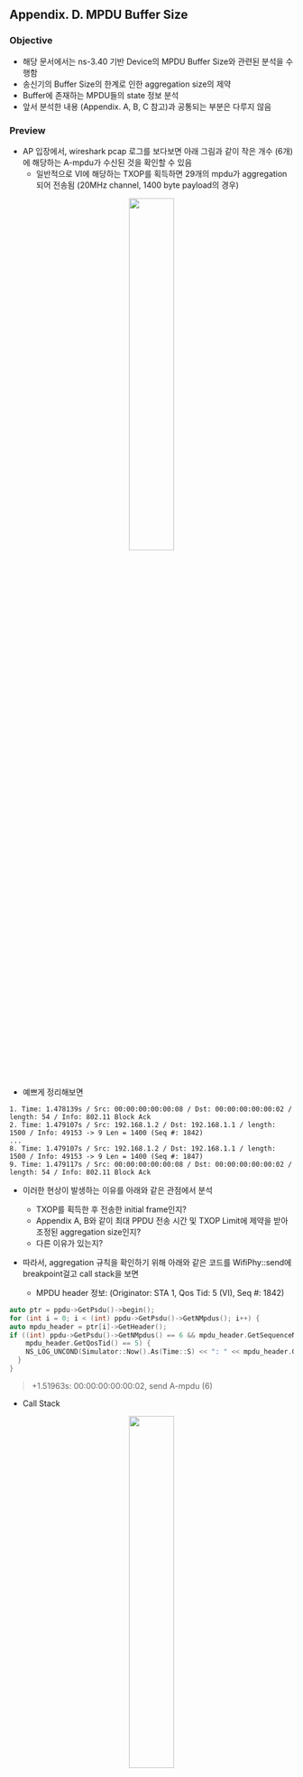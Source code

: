 ## Appendix. D. MPDU Buffer Size

### Objective
* 해당 문서에서는 ns-3.40 기반 Device의 MPDU Buffer Size와 관련된 분석을 수행함
* 송신기의 Buffer Size의 한계로 인한 aggregation size의 제약
* Buffer에 존재하는 MPDU들의 state 정보 분석
* 앞서 분석한 내용 (Appendix. A, B, C 참고)과 공통되는 부분은 다루지 않음

### Preview
* AP 입장에서, wireshark pcap 로그를 보다보면 아래 그림과 같이 작은 개수 (6개)에 해당하는 A-mpdu가 수신된 것을 확인할 수 있음
  * 일반적으로 VI에 해당하는 TXOP를 획득하면 29개의 mpdu가 aggregation되어 전송됨 (20MHz channel, 1400 byte payload의 경우)

<p align="center">  
  <img src="https://github.com/user-attachments/assets/07ae55a8-bbc6-443d-990c-16b1ddbe42f8" width="40%">  
</p>

* 예쁘게 정리해보면
```
1. Time: 1.478139s / Src: 00:00:00:00:00:08 / Dst: 00:00:00:00:00:02 / length: 54 / Info: 802.11 Block Ack
2. Time: 1.479107s / Src: 192.168.1.2 / Dst: 192.168.1.1 / length: 1500 / Info: 49153 -> 9 Len = 1400 (Seq #: 1842)
...
8. Time: 1.479107s / Src: 192.168.1.2 / Dst: 192.168.1.1 / length: 1500 / Info: 49153 -> 9 Len = 1400 (Seq #: 1847)
9. Time: 1.479117s / Src: 00:00:00:00:00:08 / Dst: 00:00:00:00:00:02 / length: 54 / Info: 802.11 Block Ack
```
* 이러한 현상이 발생하는 이유를 아래와 같은 관점에서 분석
  * TXOP를 획득한 후 전송한 initial frame인지?
  * Appendix A, B와 같이 최대 PPDU 전송 시간 및 TXOP Limit에 제약을 받아 조정된 aggregation size인지?
  * 다른 이유가 있는지?

* 따라서, aggregation 규칙을 확인하기 위해 아래와 같은 코드를 WifiPhy::send에 breakpoint걸고 call stack을 보면
  * MPDU header 정보: (Originator: STA 1, Qos Tid: 5 (VI), Seq #: 1842)
```c
auto ptr = ppdu->GetPsdu()->begin();
for (int i = 0; i < (int) ppdu->GetPsdu()->GetNMpdus(); i++) {
auto mpdu_header = ptr[i]->GetHeader();
if ((int) ppdu->GetPsdu()->GetNMpdus() == 6 && mpdu_header.GetSequenceNumber() == 1842 &&
    mpdu_header.GetQosTid() == 5) {
    NS_LOG_UNCOND(Simulator::Now().As(Time::S) << ": " << mpdu_header.GetAddr2() << ", send A-mpdu (6)");
  }
}
```
> +1.51963s: 00:00:00:00:00:02, send A-mpdu (6)

* Call Stack
<p align="center">  
  <img src="https://github.com/user-attachments/assets/e205ede2-eaef-447c-9851-3fc39b9837ff" width="40%">  
</p>

* 다른 점은 없다, Aggregation 제약 조건만 확인해보자

### 1. ns3::HtFrameExchangeManager::SendDataFrame
```c
bool
HtFrameExchangeManager::SendDataFrame(Ptr<WifiMpdu> peekedItem,
                                      Time availableTime,
                                      bool initialFrame)
{
    NS_ASSERT(peekedItem && peekedItem->GetHeader().IsQosData() &&
              !peekedItem->GetHeader().GetAddr1().IsBroadcast() && !peekedItem->IsFragment());
    NS_LOG_FUNCTION(this << *peekedItem << availableTime << initialFrame);

    /* 추가 */
    if(peekedItem->GetHeader().GetSequenceNumber() == 1842 && peekedItem->GetHeader().GetQosTid() == 5){
        NS_LOG_UNCOND(Simulator::Now().As(Time::S) << ": BP");
    }
    /* 추가 */

    Ptr<QosTxop> edca = m_mac->GetQosTxop(peekedItem->GetHeader().GetQosTid());
    WifiTxParameters txParams;
    txParams.m_txVector =
        GetWifiRemoteStationManager()->GetDataTxVector(peekedItem->GetHeader(), m_allowedWidth);
    Ptr<WifiMpdu> mpdu =
        edca->GetNextMpdu(m_linkId, peekedItem, txParams, availableTime, initialFrame);

    if (!mpdu)
    {
        NS_LOG_DEBUG("Not enough time to transmit a frame");
        return false;
    }

    // try A-MPDU aggregation
    std::vector<Ptr<WifiMpdu>> mpduList =
        m_mpduAggregator->GetNextAmpdu(mpdu, txParams, availableTime);
    NS_ASSERT(txParams.m_acknowledgment);

    if (mpduList.size() > 1)
    {
        // A-MPDU aggregation succeeded
        SendPsduWithProtection(Create<WifiPsdu>(std::move(mpduList)), txParams); // STEP INTO
    }
    else if (txParams.m_acknowledgment->method == WifiAcknowledgment::BAR_BLOCK_ACK)
    {
        // a QoS data frame using the Block Ack policy can be followed by a BlockAckReq
        // frame and a BlockAck frame. Such a sequence is handled by the HT FEM
        SendPsduWithProtection(Create<WifiPsdu>(mpdu, false), txParams);
    }
    else
    {
        // transmission can be handled by the base FEM
        SendMpduWithProtection(mpdu, txParams);
    }

    return true;
}
```
* Aggregation rule 및 mpdu list 확인을 위해 추가 코드 삽입
* 해당 시점에서 breakpoint걸고, 아래와 같은 variable 값을 보면
  * availableTime: 4096000 
  * initialFrame: True
* 즉, TXOP를 획득하고 전송하는 첫 번째 frame이라는 뜻임 (여기서 의문점이 들어야됨)
  * VI에 해당하는 MPDU는 최대 PPDU 전송시간에 제약을 받을 수 없음
    * 애초에 TXOP Limit에 제약을 먼저 받음 (payload size가 동일하므로, 제약을 받으려면 BE와 같이 최소 39개는 aggregation 되어야 함)
  * 근데, TXOP limit에 제약을 받으려면 30개의 MPDU가 aggregation 되어야함 (일반적으로 29개에 해당하는 MPDU가 aggregation되어 전송되므로)
  * 그럼 남은 조건 딱 하나 있음 (window size)
* 서브루틴 진입 두가자~ -> 1.1. MpduAggregator::GetNextAmpdu 참고

### 1.1. MpduAggregator::GetNextAmpdu (⭐ 중요도 상)
```c
std::vector<Ptr<WifiMpdu>>
MpduAggregator::GetNextAmpdu(Ptr<WifiMpdu> mpdu,
                             WifiTxParameters& txParams,
                             Time availableTime) const
{
    NS_LOG_FUNCTION(this << *mpdu << &txParams << availableTime);

    std::vector<Ptr<WifiMpdu>> mpduList;

    Mac48Address recipient = mpdu->GetHeader().GetAddr1();
    NS_ASSERT(mpdu->GetHeader().IsQosData() && !recipient.IsBroadcast());
    uint8_t tid = mpdu->GetHeader().GetQosTid();
    auto origRecipient = mpdu->GetOriginal()->GetHeader().GetAddr1();

    Ptr<QosTxop> qosTxop = m_mac->GetQosTxop(tid);
    NS_ASSERT(qosTxop);

    // Have to make sure that the block ack agreement is established and A-MPDU is enabled
    if (m_mac->GetBaAgreementEstablishedAsOriginator(recipient, tid) &&
        GetMaxAmpduSize(recipient, tid, txParams.m_txVector.GetModulationClass()) > 0)
    {
        /* here is performed MPDU aggregation */
        Ptr<WifiMpdu> nextMpdu = mpdu;

        while (nextMpdu)
        {
            // if we are here, nextMpdu can be aggregated to the A-MPDU.
            NS_LOG_DEBUG("Adding packet with sequence number "
                         << nextMpdu->GetHeader().GetSequenceNumber()
                         << " to A-MPDU, packet size = " << nextMpdu->GetSize()
                         << ", A-MPDU size = " << txParams.GetSize(recipient));

            mpduList.push_back(nextMpdu);

            // If allowed by the BA agreement, get the next MPDU
            auto peekedMpdu =
                qosTxop->PeekNextMpdu(m_linkId, tid, origRecipient, nextMpdu->GetOriginal()); // 여기 중요!!
            nextMpdu = nullptr;

            if (peekedMpdu)
            {
                // PeekNextMpdu() does not return an MPDU that is beyond the transmit window
                NS_ASSERT(IsInWindow(peekedMpdu->GetHeader().GetSequenceNumber(),
                                     qosTxop->GetBaStartingSequence(origRecipient, tid),
                                     qosTxop->GetBaBufferSize(origRecipient, tid)));

                peekedMpdu = m_htFem->CreateAliasIfNeeded(peekedMpdu);
                // get the next MPDU to aggregate, provided that the constraints on size
                // and duration limit are met. Note that the returned MPDU differs from
                // the peeked MPDU if A-MSDU aggregation is enabled.
                NS_LOG_DEBUG("Trying to aggregate another MPDU");

                /* 추가 */
                if(peekedMpdu->GetHeader().GetSequenceNumber() == 1847 && peekedMpdu->GetHeader().GetQosTid() == 5){
                    NS_LOG_UNCOND("BP");
                }
                /* 추가 */

                nextMpdu =
                    qosTxop->GetNextMpdu(m_linkId, peekedMpdu, txParams, availableTime, false);
            }
        }
        if (mpduList.size() == 1)
        {
            // return an empty vector if it was not possible to aggregate at least two MPDUs
            mpduList.clear();
        }
    }

    return mpduList;
}
```
* Seq # 1842 ~ 1847까지 aggregation 되므로 추가 코드를 통해 BP 새로 걸어줌
* 기존 (Appendix A, B)에는 nextMpdu가 nullptr가 되어 MAC Queue 순회 loop를 벗어났는데, 조건이 조금 다름
  * nextMpdu <= peekedMpdu (seq #: 1847) 할당하고
  * mpduList.push_back(nextMpdu)로 (seq #: 1847) mpdu insert하는 것 까지는 동일
  * 이후 peekedMpdu를 통해 mpdu (seq #: 1848)을 가져오는 과정에서 nullptr이 할당됨
  * 따라서, nextMpdu가 nullptr이 되고 자연스럽게 MAC Queue 순회 loop 탈출하는 방식임
  * 결론적으로 PeekNextMpdu 동작 과정 분석이 필요함 -> 1.1.1. QosTxop::PeekNextMpdu 참고
* 이후 mpduList return하면서 STEP OUT
 
### 1.1.1 QosTxop::PeekNextMpdu (⭐ 중요도 상, 조건문이 되게 많으므로 어디에 걸리는 잘 봐야함)
```c
Ptr<WifiMpdu>
QosTxop::PeekNextMpdu(uint8_t linkId, uint8_t tid, Mac48Address recipient, Ptr<const WifiMpdu> mpdu)
{
    NS_LOG_FUNCTION(this << +linkId << +tid << recipient << mpdu);

    // lambda to peek the next frame
    auto peek = [this, &linkId, &tid, &recipient, &mpdu]() -> Ptr<WifiMpdu> {
        if (tid == 8 && recipient.IsBroadcast()) // undefined TID and recipient
        {
            return m_queue->PeekFirstAvailable(linkId, mpdu);
        }
        WifiContainerQueueId queueId(WIFI_QOSDATA_QUEUE, WIFI_UNICAST, recipient, tid);
        if (auto mask = m_mac->GetMacQueueScheduler()->GetQueueLinkMask(m_ac, queueId, linkId);
            !mask || mask->none())
        {
            return m_queue->PeekByQueueId(queueId, mpdu);
        }
        return nullptr;
    };

    auto item = peek();
    // remove old packets (must be retransmissions or in flight, otherwise they did
    // not get a sequence number assigned)
    while (item && !item->IsFragment())
    {
        if (item->GetHeader().IsCtl())
        {
            NS_LOG_DEBUG("Skipping control frame: " << *item);
            mpdu = item;
            item = peek();
            continue;
        }

        if (item->HasSeqNoAssigned() && IsQosOldPacket(item))
        {
            NS_LOG_DEBUG("Removing an old packet from EDCA queue: " << *item);
            if (!m_droppedMpduCallback.IsNull())
            {
                m_droppedMpduCallback(WIFI_MAC_DROP_QOS_OLD_PACKET, item);
            }
            mpdu = item;
            item = peek();
            m_queue->Remove(mpdu);
            continue;
        }

        if (auto linkIds = item->GetInFlightLinkIds(); !linkIds.empty()) // MPDU is in-flight
        {
            // if the MPDU is not already in-flight on the link for which we are requesting an
            // MPDU and the number of links on which the MPDU is in-flight is less than the
            // maximum number, then we can transmit this MPDU
            if (linkIds.count(linkId) == 0 && linkIds.size() < m_nMaxInflights)
            {
                break;
            }

            // if no BA agreement, we cannot have multiple MPDUs in-flight
            if (item->GetHeader().IsQosData() &&
                !m_mac->GetBaAgreementEstablishedAsOriginator(item->GetHeader().GetAddr1(),
                                                              item->GetHeader().GetQosTid()))
            {
                NS_LOG_DEBUG("No BA agreement and an MPDU is already in-flight");
                return nullptr;
            }

            NS_LOG_DEBUG("Skipping in flight MPDU: " << *item);
            mpdu = item;
            item = peek();
            continue;
        }

        if (item->GetHeader().HasData() &&
            !m_mac->CanForwardPacketsTo(item->GetHeader().GetAddr1()))
        {
            NS_LOG_DEBUG("Skipping frame that cannot be forwarded: " << *item);
            mpdu = item;
            item = peek();
            continue;
        }
        break;
    }

    if (!item)
    {
        return nullptr;
    }

    WifiMacHeader& hdr = item->GetHeader();

    // peek the next sequence number and check if it is within the transmit window
    // in case of QoS data frame
    uint16_t sequence = item->HasSeqNoAssigned() ? hdr.GetSequenceNumber()
                                                 : m_txMiddle->PeekNextSequenceNumberFor(&hdr);
    if (hdr.IsQosData())
    {
        Mac48Address recipient = hdr.GetAddr1();
        uint8_t tid = hdr.GetQosTid();

        if (m_mac->GetBaAgreementEstablishedAsOriginator(recipient, tid) && // 여기 중요!!
            !IsInWindow(sequence,
                        GetBaStartingSequence(recipient, tid),
                        GetBaBufferSize(recipient, tid)))
        {
            NS_LOG_DEBUG("Packet beyond the end of the current transmit window");
            return nullptr;
        }
    }

    // Assign a sequence number if this is not a fragment nor it already has one assigned
    if (!item->IsFragment() && !item->HasSeqNoAssigned())
    {
        hdr.SetSequenceNumber(sequence);
    }
    NS_LOG_DEBUG("Packet peeked from EDCA queue: " << *item);
    return item;
}
```
* auto item = peek(); <- 코드 상단 부분에 정의되어 있는 lambda 함수를 통해 mpdu를 검색 후 할당받으며 아래와 같은 특징이 존재함
  * 특징 1: 인자 값으로 받은 mpdu (seq #: 1847)과 같은 QueueId를 가지고 있는 Queue에 접근함
  * 특징 2: 검색후 할당받은 item (mpdu)은 seq #가 할당되지 않은 상태임!!
* 향후 할당받은 item이 유효한 mpdu가 될 때까지 while loop를 순회함
  * 여기서, 유효한 mpdu라는 건 아래 조건들을 만족하지 않는 mpdu를 의미함
    * 조건 1: 재전송이 필요한 mpdu인 경우
    * 조건 2: 이미 전송중인 mpdu인 경우
    * 조건 3: seq#가 할당되어 있으며, 오래된 mpdu인 경우
      * 여기서 오래 되었다의 의미 -> 수신기 (recipient)가 기대하는 mpdu의 seq# 보다 작은 경우
    * 조건 4: 모종의 이유로 전송할 수 없는 mpdu인 경우
      * ~~모종의 이유를 찾아보려고 했는데 virtual method라 implementation 위치를 모르겠음~~ (찾음, AP와 STA이 association되어 있지 않은 경우)
* 이후 seq # (1848)를 local variable에 임시 할당
* (⭐ 중요) IsInWindow function을 호출하는데 이때 넘기는 인자 값은 아래와 같음
  * sequence = 이전에 임시 할당한 wlan seq #, 1848
  * GetBaStartingSeqeuence(recipient, tid) = 수신기 (recipient)의 특정 AC에 해당하는 MAC Queue의 시작 seq #, 1784
  * GetBaBufferSize(recipient, tid)) = 수신기 (recipient)의 특정 AC에 해당하는 MPDU Buffer Size, 64
  * return 값이 false이므로, nullptr 반환 -> 1.1.1.1. ns3::WifiUtils::IsInWindow 참고

### 1.1.1.1. ns3::WifiUtils::IsInWindow 
```c
bool
IsInWindow(uint16_t seq, uint16_t winstart, uint16_t winsize)
{
    return ((seq - winstart + 4096) % 4096) < winsize;
}
```
* 좌변 ((seq - winstart + 4096) % 4096) = ((1848 - 1784 + 4096) % 4096 = 64
* 우변 winsize = 64
* 즉, false 반환
* false의 의미 -> 수신기 (recipient)입장에서, 시작 seq # 및 MPDU buffer size를 기반으로 계산된 기대하고 있는 seq #를 초과한 MPDU를 수신 받을 수 없음
  * 반대로 말하면, 송신기 (originator)입장에서, 수신기 (recipient)가 수신 받을 수 없는 MPDU를 송신할 수 없음

### Supplementary: Recipient MPDU buffer state
* 시나리오를 다시 보자
```
⭐ AP 입장, link 1
1. Time: 1.478139s / Src: 00:00:00:00:00:08 / Dst: 00:00:00:00:00:02 / length: 54 / Info: 802.11 Block Ack
2. Time: 1.479107s / Src: 192.168.1.2 / Dst: 192.168.1.1 / length: 1500 / Info: 49153 -> 9 Len = 1400 (Seq #: 1842)
...
8. Time: 1.479107s / Src: 192.168.1.2 / Dst: 192.168.1.1 / length: 1500 / Info: 49153 -> 9 Len = 1400 (Seq #: 1847)
9. Time: 1.479117s / Src: 00:00:00:00:00:08 / Dst: 00:00:00:00:00:02 / length: 54 / Info: 802.11 Block Ack
```
* 1.479107s 시점에 STA 1이 link 1을 통해 Seq # 1842 ~ 1847에 해당하는 A-mpdu를 전송할 때, 왜 수신기의 시작 seq #는 1784일까?
  * 증명을 위해 이전 시점의 AP 입장에서, link 1 및 link 2에서의 communication 과정을 봐야함 (굉장히 복잡하니까 천천히 차근차근)

<p align="center">  
  <img src="https://github.com/user-attachments/assets/26cdf619-1f17-48cd-90cd-7dcd7d30a459" width="80%">  
</p>



### Summary
* 
